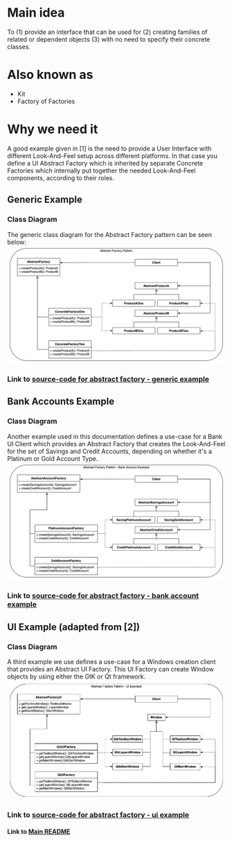 # Main idea
To (1) provide an interface that can be used for (2) creating families of related or 
dependent objects (3) with no need to specify their concrete classes.

# Also known as
* Kit
* Factory of Factories

# Why we need it
A good example given in [1] is the need to provide a User Interface with different 
Look-And-Feel setup across different platforms. In that case you define a UI Abstract Factory
which is inherited by separate Concrete Factories which internally put together the needed
Look-And-Feel components, according to their roles.

## Generic Example
### Class Diagram
The generic class diagram for the Abstract Factory pattern can be seen below:
![](diagrams/abstract-factory-generic.png)

### Link to [source-code for abstract factory - generic example](abstract_factory_generic.py)

## Bank Accounts Example
### Class Diagram
Another example used in this documentation defines a use-case for a Bank UI Client
which provides an Abstract Factory that creates the Look-And-Feel for the set of
Savings and Credit Accounts, depending on whether it's a Platinum or Gold Account Type.
![](diagrams/abstract-factory-account.png)

### Link to [source-code for abstract factory - bank account example](abstract_factory_account.py)

## UI Example (adapted from [2])
### Class Diagram
A third example we use defines a use-case for a Windows creation client that provides 
an Abstract UI Factory. This UI Factory can create Window objects by using either the GtK or Qt framework.
![](diagrams/abstract-factory-ui.png)
### Link to [source-code for abstract factory - ui example](abstract_factory_ui.py)


#### Link to [Main README](../../README.md)